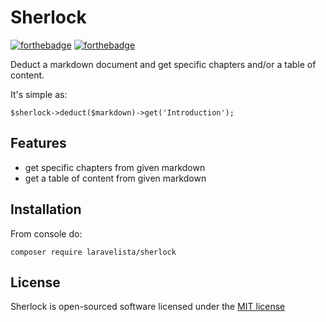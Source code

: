 # Sherlock

[![forthebadge](http://forthebadge.com/images/badges/fuck-it-ship-it.svg)](http://forthebadge.com)
[![forthebadge](http://forthebadge.com/images/badges/no-ragrets.svg)](http://forthebadge.com)

Deduct a markdown document and get specific chapters and/or a table of content.

It's simple as:

```
$sherlock->deduct($markdown)->get('Introduction');
```

## Features

- get specific chapters from given markdown
- get a table of content from given markdown

## Installation

From console do:

```
composer require laravelista/sherlock
```

## License

Sherlock is open-sourced software licensed under the [MIT license](https://opensource.org/licenses/MIT)